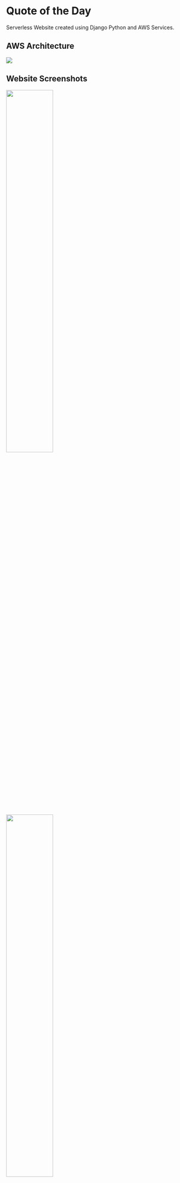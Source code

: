 # Quote of the Day

Serverless Website created using Django Python and AWS Services.


## AWS Architecture


<img src="https://github.com/pjx98/Quote-of-the-day-Revised-/blob/master/ScreenShots/Aws_Architecture.PNG">


## Website Screenshots

<p float="left">

  <img width="50%" src="https://github.com/pjx98/Quote-of-the-day-Revised-/blob/master/ScreenShots/Main_Page.PNG">

  <img width="50%" src="https://github.com/pjx98/Quote-of-the-day-Revised-/blob/master/ScreenShots/Table_of_Quotes.PNG">

  <img width="50%" src="https://github.com/pjx98/Quote-of-the-day-Revised-/blob/master/ScreenShots/Submit_Quotes.PNG">

  <img width="50%" src="https://github.com/pjx98/Quote-of-the-day-Revised-/blob/master/ScreenShots/Subscribe.PNG">

</p>
